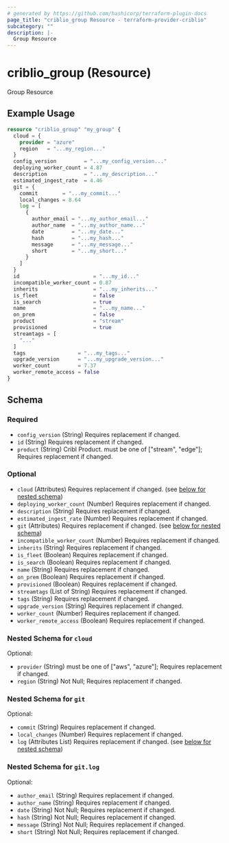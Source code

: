 ```yaml
---
# generated by https://github.com/hashicorp/terraform-plugin-docs
page_title: "criblio_group Resource - terraform-provider-criblio"
subcategory: ""
description: |-
  Group Resource
---
```


# criblio_group (Resource)

Group Resource

## Example Usage

```terraform
resource "criblio_group" "my_group" {
  cloud = {
    provider = "azure"
    region   = "...my_region..."
  }
  config_version         = "...my_config_version..."
  deploying_worker_count = 4.87
  description            = "...my_description..."
  estimated_ingest_rate  = 4.46
  git = {
    commit        = "...my_commit..."
    local_changes = 8.64
    log = [
      {
        author_email = "...my_author_email..."
        author_name  = "...my_author_name..."
        date         = "...my_date..."
        hash         = "...my_hash..."
        message      = "...my_message..."
        short        = "...my_short..."
      }
    ]
  }
  id                        = "...my_id..."
  incompatible_worker_count = 0.87
  inherits                  = "...my_inherits..."
  is_fleet                  = false
  is_search                 = true
  name                      = "...my_name..."
  on_prem                   = false
  product                   = "stream"
  provisioned               = true
  streamtags = [
    "..."
  ]
  tags                 = "...my_tags..."
  upgrade_version      = "...my_upgrade_version..."
  worker_count         = 7.37
  worker_remote_access = false
}
```

<!-- schema generated by tfplugindocs -->
## Schema

### Required

- `config_version` (String) Requires replacement if changed.
- `id` (String) Requires replacement if changed.
- `product` (String) Cribl Product. must be one of ["stream", "edge"]; Requires replacement if changed.

### Optional

- `cloud` (Attributes) Requires replacement if changed. (see [below for nested schema](#nestedatt--cloud))
- `deploying_worker_count` (Number) Requires replacement if changed.
- `description` (String) Requires replacement if changed.
- `estimated_ingest_rate` (Number) Requires replacement if changed.
- `git` (Attributes) Requires replacement if changed. (see [below for nested schema](#nestedatt--git))
- `incompatible_worker_count` (Number) Requires replacement if changed.
- `inherits` (String) Requires replacement if changed.
- `is_fleet` (Boolean) Requires replacement if changed.
- `is_search` (Boolean) Requires replacement if changed.
- `name` (String) Requires replacement if changed.
- `on_prem` (Boolean) Requires replacement if changed.
- `provisioned` (Boolean) Requires replacement if changed.
- `streamtags` (List of String) Requires replacement if changed.
- `tags` (String) Requires replacement if changed.
- `upgrade_version` (String) Requires replacement if changed.
- `worker_count` (Number) Requires replacement if changed.
- `worker_remote_access` (Boolean) Requires replacement if changed.

<a id="nestedatt--cloud"></a>
### Nested Schema for `cloud`

Optional:

- `provider` (String) must be one of ["aws", "azure"]; Requires replacement if changed.
- `region` (String) Not Null; Requires replacement if changed.


<a id="nestedatt--git"></a>
### Nested Schema for `git`

Optional:

- `commit` (String) Requires replacement if changed.
- `local_changes` (Number) Requires replacement if changed.
- `log` (Attributes List) Requires replacement if changed. (see [below for nested schema](#nestedatt--git--log))

<a id="nestedatt--git--log"></a>
### Nested Schema for `git.log`

Optional:

- `author_email` (String) Requires replacement if changed.
- `author_name` (String) Requires replacement if changed.
- `date` (String) Not Null; Requires replacement if changed.
- `hash` (String) Not Null; Requires replacement if changed.
- `message` (String) Not Null; Requires replacement if changed.
- `short` (String) Not Null; Requires replacement if changed.
